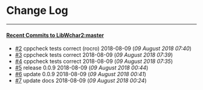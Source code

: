 
# Change Log
----------

#### [Recent Commits to LibWchar2:master](https://github.com/ClnViewer/LibWchar2/commits/master.atom)

- [#2](https://github.com/ClnViewer/LibWchar2/commit/ec0b591b77dbee5f8baedfcf21255b8cae827156)  	cppcheck tests correct (rocro) 2018-08-09 (*09 August 2018 07:40*)
- [#3](https://github.com/ClnViewer/LibWchar2/commit/ff67d9f1789d2a781277fff6a7696c3dab178dc9)  	cppcheck tests correct 2018-08-09 (*09 August 2018 07:39*)
- [#4](https://github.com/ClnViewer/LibWchar2/commit/eee5972e2c2f1df3abef2c412aeef52b92240c22)  	cppcheck tests correct 2018-08-09 (*09 August 2018 07:35*)
- [#5](https://github.com/ClnViewer/LibWchar2/commit/0576e1c66b0f52e61074476807c0627c4c7e8cf2)  	release 0.0.9 2018-08-09 (*09 August 2018 00:44*)
- [#6](https://github.com/ClnViewer/LibWchar2/commit/d85e1479f9b2738cc5f7f812c222ef48e0689d03)  	update 0.0.9 2018-08-09 (*09 August 2018 00:41*)
- [#7](https://github.com/ClnViewer/LibWchar2/commit/207fa093e2d5435e7e1cf433ae498c48bda0e3d5)  	update docs 2018-08-09 (*09 August 2018 00:24*)
